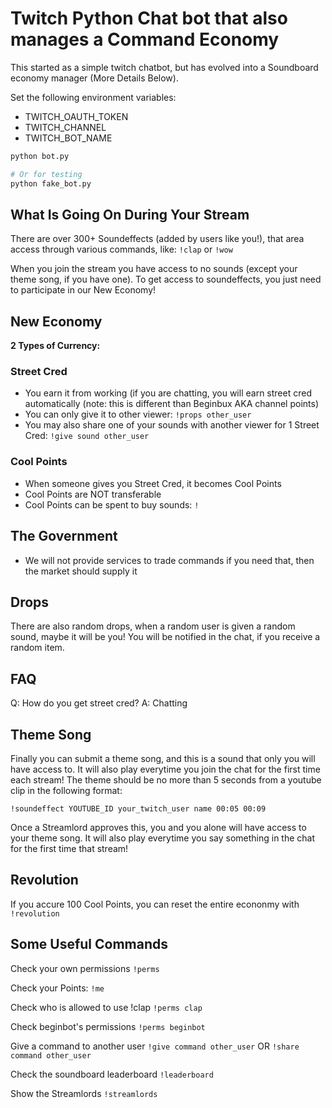 # Twitch Python Chat bot that also manages a Command Economy

This started as a simple twitch chatbot, but has evolved into a Soundboard
economy manager (More Details Below).

Set the following environment variables:

- TWITCH_OAUTH_TOKEN
- TWITCH_CHANNEL
- TWITCH_BOT_NAME

```bash
python bot.py

# Or for testing
python fake_bot.py
```

## What Is Going On During Your Stream

There are over 300+ Soundeffects (added by users like you!), that area access
through various commands, like: `!clap` or `!wow`

When you join the stream you have access to no sounds (except your theme song,
if you have one). To get access to soundeffects, you just need to participate in
our New Economy!

## New Economy

**2 Types of Currency:**

### Street Cred

- You earn it from working (if you are chatting, you will earn street cred
  automatically (note: this is different than Beginbux AKA channel points)
- You can only give it to other viewer: `!props other_user`
- You may also share one of your sounds with another viewer for 1 Street Cred:
  `!give sound other_user`

### Cool Points

- When someone gives you Street Cred, it becomes Cool Points
- Cool Points are NOT transferable
- Cool Points can be spent to buy sounds: `!`

## The Government

- We will not provide services to trade commands
  if you need that, then the market should supply it

## Drops

There are also random drops, when a random user is given a random sound, maybe
it will be you! You will be notified in the chat, if you receive a random item.

## FAQ

Q: How do you get street cred?
A: Chatting

## Theme Song

Finally you can submit a theme song, and this is a sound that only you will have
access to. It will also play everytime you join the chat for the first time each
stream! The theme should be no more than 5 seconds from a youtube clip in the
following format:

`!soundeffect YOUTUBE_ID your_twitch_user name 00:05 00:09`

Once a Streamlord approves this, you and you alone will have access to your
theme song. It will also play everytime you say something in the chat for the
first time that stream!

## Revolution

If you accure 100 Cool Points, you can reset the entire econonmy with
`!revolution`

## Some Useful Commands

Check your own permissions
`!perms`

Check your Points:
`!me`

Check who is allowed to use !clap
`!perms clap`

Check beginbot's permissions
`!perms beginbot`

Give a command to another user
`!give command other_user`
OR
`!share command other_user`

Check the soundboard leaderboard
`!leaderboard`

Show the Streamlords
`!streamlords`
